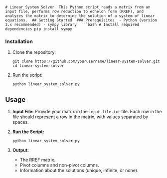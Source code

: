 `# Linear System Solver  This Python script reads a matrix from an input file, performs row reduction to echelon form (RREF), and analyzes the matrix to determine the solution of a system of linear equations.  ## Getting Started  ### Prerequisites  - Python (version 3.x recommended) - sympy library  ```bash # Install required dependencies pip install sympy`

### Installation

1.  Clone the repository:
    
    
    
    `git clone https://github.com/yourusername/linear-system-solver.git cd linear-system-solver`
    
2.  Run the script:
    

    
    `python linear_system_solver.py`
    

Usage
-----

1.  **Input File:** Provide your matrix in the `input_file.txt` file. Each row in the file should represent a row in the matrix, with values separated by spaces.
    
2.  **Run the Script:**
    
    
    
    `python linear_system_solver.py`
    
3.  **Output:**
    
    *   The RREF matrix.
    *   Pivot columns and non-pivot columns.
    *   Information about the solutions (unique, infinite, or none).
